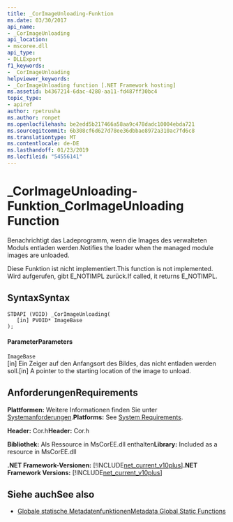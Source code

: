 ```yaml
---
title: _CorImageUnloading-Funktion
ms.date: 03/30/2017
api_name:
- _CorImageUnloading
api_location:
- mscoree.dll
api_type:
- DLLExport
f1_keywords:
- _CorImageUnloading
helpviewer_keywords:
- _CorImageUnloading function [.NET Framework hosting]
ms.assetid: b4367214-6dac-4280-aa11-fd487ff30bc4
topic_type:
- apiref
author: rpetrusha
ms.author: ronpet
ms.openlocfilehash: be2edd5b217466a58aa9c478dadc10004ebda721
ms.sourcegitcommit: 6b308cf6d627d78ee36dbbae8972a310ac7fd6c8
ms.translationtype: MT
ms.contentlocale: de-DE
ms.lasthandoff: 01/23/2019
ms.locfileid: "54556141"
---
```

# <a name="corimageunloading-function"></a><span data-ttu-id="6997d-102">_CorImageUnloading-Funktion</span><span class="sxs-lookup"><span data-stu-id="6997d-102">_CorImageUnloading Function</span></span>
<span data-ttu-id="6997d-103">Benachrichtigt das Ladeprogramm, wenn die Images des verwalteten Moduls entladen werden.</span><span class="sxs-lookup"><span data-stu-id="6997d-103">Notifies the loader when the managed module images are unloaded.</span></span>  
  
 <span data-ttu-id="6997d-104">Diese Funktion ist nicht implementiert.</span><span class="sxs-lookup"><span data-stu-id="6997d-104">This function is not implemented.</span></span> <span data-ttu-id="6997d-105">Wird aufgerufen, gibt E_NOTIMPL zurück.</span><span class="sxs-lookup"><span data-stu-id="6997d-105">If called, it returns E_NOTIMPL.</span></span>  
  
## <a name="syntax"></a><span data-ttu-id="6997d-106">Syntax</span><span class="sxs-lookup"><span data-stu-id="6997d-106">Syntax</span></span>  
  
```  
STDAPI (VOID) _CorImageUnloading(   
   [in] PVOID* ImageBase  
);  
```  
  
#### <a name="parameters"></a><span data-ttu-id="6997d-107">Parameter</span><span class="sxs-lookup"><span data-stu-id="6997d-107">Parameters</span></span>  
 `ImageBase`  
 <span data-ttu-id="6997d-108">[in] Ein Zeiger auf den Anfangsort des Bildes, das nicht entladen werden soll.</span><span class="sxs-lookup"><span data-stu-id="6997d-108">[in] A pointer to the starting location of the image to unload.</span></span>  
  
## <a name="requirements"></a><span data-ttu-id="6997d-109">Anforderungen</span><span class="sxs-lookup"><span data-stu-id="6997d-109">Requirements</span></span>  
 <span data-ttu-id="6997d-110">**Plattformen:** Weitere Informationen finden Sie unter [Systemanforderungen](../../../../docs/framework/get-started/system-requirements.md).</span><span class="sxs-lookup"><span data-stu-id="6997d-110">**Platforms:** See [System Requirements](../../../../docs/framework/get-started/system-requirements.md).</span></span>  
  
 <span data-ttu-id="6997d-111">**Header:** Cor.h</span><span class="sxs-lookup"><span data-stu-id="6997d-111">**Header:** Cor.h</span></span>  
  
 <span data-ttu-id="6997d-112">**Bibliothek:** Als Ressource in MsCorEE.dll enthalten</span><span class="sxs-lookup"><span data-stu-id="6997d-112">**Library:** Included as a resource in MsCorEE.dll</span></span>  
  
 <span data-ttu-id="6997d-113">**.NET Framework-Versionen:** [!INCLUDE[net_current_v10plus](../../../../includes/net-current-v10plus-md.md)]</span><span class="sxs-lookup"><span data-stu-id="6997d-113">**.NET Framework Versions:** [!INCLUDE[net_current_v10plus](../../../../includes/net-current-v10plus-md.md)]</span></span>  
  
## <a name="see-also"></a><span data-ttu-id="6997d-114">Siehe auch</span><span class="sxs-lookup"><span data-stu-id="6997d-114">See also</span></span>
- [<span data-ttu-id="6997d-115">Globale statische Metadatenfunktionen</span><span class="sxs-lookup"><span data-stu-id="6997d-115">Metadata Global Static Functions</span></span>](../../../../docs/framework/unmanaged-api/metadata/metadata-global-static-functions.md)
